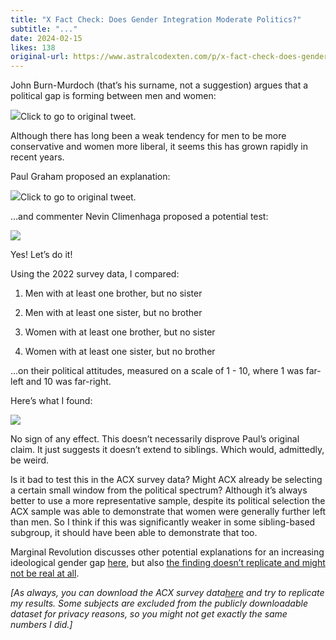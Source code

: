 ```yaml
---
title: "X Fact Check: Does Gender Integration Moderate Politics?"
subtitle: "..."
date: 2024-02-15
likes: 138
original-url: https://www.astralcodexten.com/p/x-fact-check-does-gender-integration
---
```

John Burn-Murdoch (that’s his surname, not a suggestion) argues that a political gap is forming between men and women:

[![](https://substackcdn.com/image/fetch/w_1456,c_limit,f_auto,q_auto:good,fl_progressive:steep/https%3A%2F%2Fsubstack-post-media.s3.amazonaws.com%2Fpublic%2Fimages%2F5826506d-0697-433f-882d-48ce3c1460f7_587x576.png)](https://twitter.com/jburnmurdoch/status/1750849189834022932)Click to go to original tweet.

Although there has long been a weak tendency for men to be more conservative and women more liberal, it seems this has grown rapidly in recent years.

Paul Graham proposed an explanation:

[![](https://substackcdn.com/image/fetch/w_1456,c_limit,f_auto,q_auto:good,fl_progressive:steep/https%3A%2F%2Fsubstack-post-media.s3.amazonaws.com%2Fpublic%2Fimages%2Fcf8adf65-37af-4a9f-bb32-5b6aca9944b9_579x459.png)](https://twitter.com/paulg/status/1750881800174420216)Click to go to original tweet.

…and commenter Nevin Climenhaga proposed a potential test:

[![](https://substackcdn.com/image/fetch/w_1456,c_limit,f_auto,q_auto:good,fl_progressive:steep/https%3A%2F%2Fsubstack-post-media.s3.amazonaws.com%2Fpublic%2Fimages%2F1a4ecc51-4115-4197-bcf7-ee00717885e6_589x205.png)](https://twitter.com/NevinClimenhaga/status/1751175197242400806)

Yes! Let’s do it!

Using the 2022 survey data, I compared:

  1. Men with at least one brother, but no sister

  2. Men with at least one sister, but no brother

  3. Women with at least one brother, but no sister

  4. Women with at least one sister, but no brother




…on their political attitudes, measured on a scale of 1 - 10, where 1 was far-left and 10 was far-right. 

Here’s what I found:

[![](https://substackcdn.com/image/fetch/w_1456,c_limit,f_auto,q_auto:good,fl_progressive:steep/https%3A%2F%2Fsubstack-post-media.s3.amazonaws.com%2Fpublic%2Fimages%2Fa51c96ed-e31e-41dd-9b96-f147b0109524_657x134.png)](https://substackcdn.com/image/fetch/f_auto,q_auto:good,fl_progressive:steep/https%3A%2F%2Fsubstack-post-media.s3.amazonaws.com%2Fpublic%2Fimages%2Fa51c96ed-e31e-41dd-9b96-f147b0109524_657x134.png)

No sign of any effect. This doesn’t necessarily disprove Paul’s original claim. It just suggests it doesn’t extend to siblings. Which would, admittedly, be weird.

Is it bad to test this in the ACX survey data? Might ACX already be selecting a certain small window from the political spectrum? Although it’s always better to use a more representative sample, despite its political selection the ACX sample was able to demonstrate that women were generally further left than men. So I think if this was significantly weaker in some sibling-based subgroup, it should have been able to demonstrate that too.

Marginal Revolution discusses other potential explanations for an increasing ideological gender gap [here](https://marginalrevolution.com/marginalrevolution/2024/02/religion-and-the-ideological-gender-gap.html), but also [the finding doesn’t replicate and might not be real at all](https://twitter.com/ryanburge/status/1751615375408521623).

 _[As always, you can download the ACX survey data[here](/p/acx-survey-results-2022) and try to replicate my results. Some subjects are excluded from the publicly downloadable dataset for privacy reasons, so you might not get exactly the same numbers I did.]_
